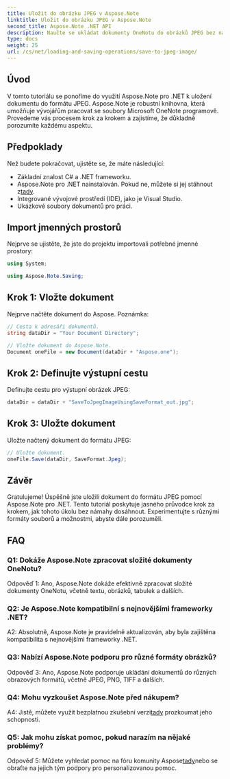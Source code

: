 ```yaml
---
title: Uložit do obrázku JPEG v Aspose.Note
linktitle: Uložit do obrázku JPEG v Aspose.Note
second_title: Aspose.Note .NET API
description: Naučte se ukládat dokumenty OneNotu do obrázků JPEG bez námahy pomocí Aspose.Note pro .NET. Včetně průvodce krok za krokem.
type: docs
weight: 25
url: /cs/net/loading-and-saving-operations/save-to-jpeg-image/
---
```

## Úvod

V tomto tutoriálu se ponoříme do využití Aspose.Note pro .NET k uložení dokumentu do formátu JPEG. Aspose.Note je robustní knihovna, která umožňuje vývojářům pracovat se soubory Microsoft OneNote programově. Provedeme vás procesem krok za krokem a zajistíme, že důkladně porozumíte každému aspektu.

## Předpoklady

Než budete pokračovat, ujistěte se, že máte následující:
- Základní znalost C# a .NET frameworku.
- Aspose.Note pro .NET nainstalován. Pokud ne, můžete si jej stáhnout z[tady](https://releases.aspose.com/note/net/).
- Integrované vývojové prostředí (IDE), jako je Visual Studio.
- Ukázkové soubory dokumentů pro práci.

## Import jmenných prostorů

Nejprve se ujistěte, že jste do projektu importovali potřebné jmenné prostory:

```csharp
using System;

using Aspose.Note.Saving;
```

## Krok 1: Vložte dokument

Nejprve načtěte dokument do Aspose. Poznámka:

```csharp
// Cesta k adresáři dokumentů.
string dataDir = "Your Document Directory";

// Vložte dokument do Aspose.Note.
Document oneFile = new Document(dataDir + "Aspose.one");
```

## Krok 2: Definujte výstupní cestu

Definujte cestu pro výstupní obrázek JPEG:

```csharp
dataDir = dataDir + "SaveToJpegImageUsingSaveFormat_out.jpg";
```

## Krok 3: Uložte dokument

Uložte načtený dokument do formátu JPEG:

```csharp
// Uložte dokument.
oneFile.Save(dataDir, SaveFormat.Jpeg);
```

## Závěr

Gratulujeme! Úspěšně jste uložili dokument do formátu JPEG pomocí Aspose.Note pro .NET. Tento tutoriál poskytuje jasného průvodce krok za krokem, jak tohoto úkolu bez námahy dosáhnout. Experimentujte s různými formáty souborů a možnostmi, abyste dále porozuměli.

## FAQ

### Q1: Dokáže Aspose.Note zpracovat složité dokumenty OneNotu?

Odpověď 1: Ano, Aspose.Note dokáže efektivně zpracovat složité dokumenty OneNotu, včetně textu, obrázků, tabulek a dalších.

### Q2: Je Aspose.Note kompatibilní s nejnovějšími frameworky .NET?

A2: Absolutně, Aspose.Note je pravidelně aktualizován, aby byla zajištěna kompatibilita s nejnovějšími frameworky .NET.

### Q3: Nabízí Aspose.Note podporu pro různé formáty obrázků?

Odpověď 3: Ano, Aspose.Note podporuje ukládání dokumentů do různých obrazových formátů, včetně JPEG, PNG, TIFF a dalších.

### Q4: Mohu vyzkoušet Aspose.Note před nákupem?

 A4: Jistě, můžete využít bezplatnou zkušební verzi[tady](https://releases.aspose.com/) prozkoumat jeho schopnosti.

### Q5: Jak mohu získat pomoc, pokud narazím na nějaké problémy?

 Odpověď 5: Můžete vyhledat pomoc na fóru komunity Aspose[tady](https://forum.aspose.com/c/note/28)nebo se obraťte na jejich tým podpory pro personalizovanou pomoc.